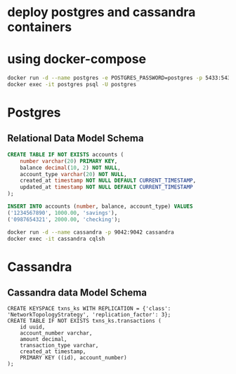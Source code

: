 

# deploy postgres and cassandra containers
# using docker-compose

```bash
docker run -d --name postgres -e POSTGRES_PASSWORD=postgres -p 5433:5432 postgres
docker exec -it postgres psql -U postgres
```

# Postgres
## Relational Data Model Schema
```sql
CREATE TABLE IF NOT EXISTS accounts (
    number varchar(20) PRIMARY KEY,
    balance decimal(10, 2) NOT NULL,
    account_type varchar(20) NOT NULL,
    created_at timestamp NOT NULL DEFAULT CURRENT_TIMESTAMP,
    updated_at timestamp NOT NULL DEFAULT CURRENT_TIMESTAMP
);

INSERT INTO accounts (number, balance, account_type) VALUES
('1234567890', 1000.00, 'savings'),
('0987654321', 2000.00, 'checking');
```


```bash
docker run -d --name cassandra -p 9042:9042 cassandra
docker exec -it cassandra cqlsh
```

# Cassandra

## Cassandra data Model Schema
```cql
CREATE KEYSPACE txns_ks WITH REPLICATION = {'class': 'NetworkTopologyStrategy', 'replication_factor': 3};
CREATE TABLE IF NOT EXISTS txns_ks.transactions (
    id uuid,
    account_number varchar,
    amount decimal,
    transaction_type varchar,
    created_at timestamp,
    PRIMARY KEY ((id), account_number)
);

```